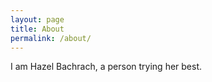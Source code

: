 ```yaml
---
layout: page
title: About
permalink: /about/
---
```


I am Hazel Bachrach, a person trying her best.
